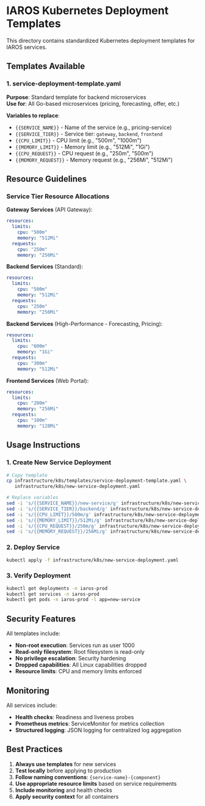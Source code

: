 # IAROS Kubernetes Deployment Templates

This directory contains standardized Kubernetes deployment templates for IAROS services.

## Templates Available

### 1. service-deployment-template.yaml
**Purpose**: Standard template for backend microservices  
**Use for**: All Go-based microservices (pricing, forecasting, offer, etc.)

**Variables to replace**:
- `{{SERVICE_NAME}}` - Name of the service (e.g., pricing-service)
- `{{SERVICE_TIER}}` - Service tier: `gateway`, `backend`, `frontend`
- `{{CPU_LIMIT}}` - CPU limit (e.g., "500m", "1000m")
- `{{MEMORY_LIMIT}}` - Memory limit (e.g., "512Mi", "1Gi")
- `{{CPU_REQUEST}}` - CPU request (e.g., "250m", "500m")
- `{{MEMORY_REQUEST}}` - Memory request (e.g., "256Mi", "512Mi")

## Resource Guidelines

### Service Tier Resource Allocations

**Gateway Services** (API Gateway):
```yaml
resources:
  limits:
    cpu: "500m"
    memory: "512Mi"
  requests:
    cpu: "250m"
    memory: "256Mi"
```

**Backend Services** (Standard):
```yaml
resources:
  limits:
    cpu: "500m"
    memory: "512Mi"
  requests:
    cpu: "250m"
    memory: "256Mi"
```

**Backend Services** (High-Performance - Forecasting, Pricing):
```yaml
resources:
  limits:
    cpu: "600m"
    memory: "1Gi"
  requests:
    cpu: "300m"
    memory: "512Mi"
```

**Frontend Services** (Web Portal):
```yaml
resources:
  limits:
    cpu: "200m"
    memory: "256Mi"
  requests:
    cpu: "100m"
    memory: "128Mi"
```

## Usage Instructions

### 1. Create New Service Deployment

```bash
# Copy template
cp infrastructure/k8s/templates/service-deployment-template.yaml \
   infrastructure/k8s/new-service-deployment.yaml

# Replace variables
sed -i 's/{{SERVICE_NAME}}/new-service/g' infrastructure/k8s/new-service-deployment.yaml
sed -i 's/{{SERVICE_TIER}}/backend/g' infrastructure/k8s/new-service-deployment.yaml
sed -i 's/{{CPU_LIMIT}}/500m/g' infrastructure/k8s/new-service-deployment.yaml
sed -i 's/{{MEMORY_LIMIT}}/512Mi/g' infrastructure/k8s/new-service-deployment.yaml
sed -i 's/{{CPU_REQUEST}}/250m/g' infrastructure/k8s/new-service-deployment.yaml
sed -i 's/{{MEMORY_REQUEST}}/256Mi/g' infrastructure/k8s/new-service-deployment.yaml
```

### 2. Deploy Service

```bash
kubectl apply -f infrastructure/k8s/new-service-deployment.yaml
```

### 3. Verify Deployment

```bash
kubectl get deployments -n iaros-prod
kubectl get services -n iaros-prod
kubectl get pods -n iaros-prod -l app=new-service
```

## Security Features

All templates include:
- **Non-root execution**: Services run as user 1000
- **Read-only filesystem**: Root filesystem is read-only
- **No privilege escalation**: Security hardening
- **Dropped capabilities**: All Linux capabilities dropped
- **Resource limits**: CPU and memory limits enforced

## Monitoring

All services include:
- **Health checks**: Readiness and liveness probes
- **Prometheus metrics**: ServiceMonitor for metrics collection
- **Structured logging**: JSON logging for centralized log aggregation

## Best Practices

1. **Always use templates** for new services
2. **Test locally** before applying to production
3. **Follow naming conventions**: `{service-name}-{component}`
4. **Use appropriate resource limits** based on service requirements
5. **Include monitoring** and health checks
6. **Apply security context** for all containers 